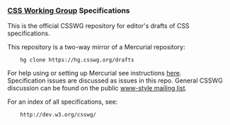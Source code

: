 ### [CSS Working Group](http://www.w3.org/Style/CSS/) Specifications

This is the official CSSWG repository for editor's drafts of CSS specifications.

This repository is a two-way mirror of a Mercurial repository:

        hg clone https://hg.csswg.org/drafts

For help using or setting up Mercurial 
see instructions [here](http://wiki.csswg.org/tools/hg).  
Specification issues are discussed as issues in this repo. 
General CSSWG discussion can be found on the public 
[www-style mailing list](http://lists.w3.org/Archives/Public/www-style/).

For an index of all specifications, see:

        http://dev.w3.org/csswg/

